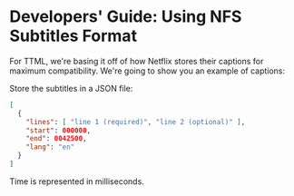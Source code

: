 # Developers' Guide: Using NFS Subtitles Format
For TTML, we're basing it off of how Netflix stores their captions for maximum compatibility.
We're going to show you an example of captions:

Store the subtitles in a JSON file:
```json
[
  {
    "lines": [ "line 1 (required)", "line 2 (optional)" ],
    "start": 000000,
    "end": 0042500,
    "lang": "en"
  }
]
```

Time is represented in milliseconds.
